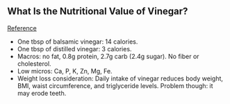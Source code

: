 ## What Is the Nutritional Value of Vinegar?
[Reference](http://www.livestrong.com/article/21611-nutritional-value-vinegar/)

- One tbsp of balsamic vinegar: 14 calories.
- One tbsp of distilled vinegar: 3 calories.
- Macros: no fat, 0.8g protein, 2.7g carb (2.4g sugar). No fiber or cholesterol.
- Low micros: Ca, P, K, Zn, Mg, Fe.
- Weight loss consideration: Daily intake of vinegar reduces body weight, BMI, waist circumference, and triglyceride levels. Problem though: it may erode teeth.
